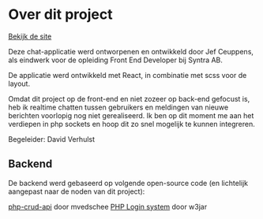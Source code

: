 # Over dit project

[Bekijk de site](https://chatster.be)

Deze chat-applicatie werd ontworpenen en ontwikkeld door Jef Ceuppens, als eindwerk voor de opleiding Front End Developer bij Syntra AB.

De applicatie werd ontwikkeld met React, in combinatie met scss voor de layout.

Omdat dit project op de front-end en niet zozeer op back-end gefocust is, heb ik realtime chatten tussen gebruikers en meldingen van nieuwe berichten voorlopig nog niet gerealiseerd. Ik ben op dit moment me aan het verdiepen in php sockets en hoop dit zo snel mogelijk te kunnen integreren.

Begeleider: David Verhulst                     

## Backend                    

De backend werd gebaseerd op volgende open-source code (en lichtelijk aangepast naar de noden van dit project):

[php-crud-api](https://github.com/mevdschee/php-crud-api) door mvedschee
[PHP Login system](https://www.w3jar.com/php-login-and-registration-restful-api/) door w3jar